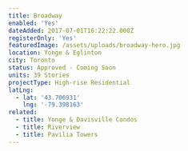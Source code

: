 ```yaml
---
title: Broadway
enabled: 'Yes'
dateAdded: 2017-07-01T16:22:22.000Z
registerOnly: 'Yes'
featuredImage: /assets/uploads/broadway-hero.jpg
location: Yonge & Eglinton
city: Toronto
status: Approved - Coming Soon
units: 39 Stories
projectType: High-rise Residential
latLng:
  - lat: '43.706931'
    lng: '-79.398163'
related:
  - title: Yonge & Davisville Condos
  - title: Riverview
  - title: Pavilia Towers
---
```


